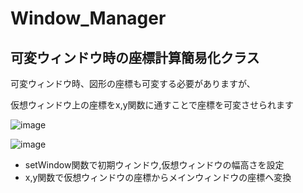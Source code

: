# Window_Manager
## 可変ウィンドウ時の座標計算簡易化クラス

可変ウィンドウ時、図形の座標も可変する必要がありますが、

仮想ウィンドウ上の座標をx,y関数に通すことで座標を可変させられます

![image](https://user-images.githubusercontent.com/91818705/158425573-17ae9a25-db36-435f-a28c-59d3ffb678c6.png)

![image](https://user-images.githubusercontent.com/91818705/158425427-0c967ade-4549-42be-897a-10bae9208292.png)

- setWindow関数で初期ウィンドウ,仮想ウィンドウの幅高さを設定
- x,y関数で仮想ウィンドウの座標からメインウィンドウの座標へ変換
